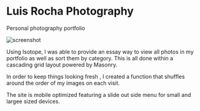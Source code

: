 Luis Rocha Photography
========
Personal photography portfolio 

![screenshot](http://i.imgur.com/nET4wnu.jpg)

Using Isotope, I was able to provide an essay way to view all photos in my portfolio as well as sort them by category. This is all done within a cascading grid layout powered by Masonry. 

In order to keep things looking fresh , I created a function that shuffles around the order of my images on each visit.  

The site is mobile optimized featuring a slide out side menu for small and largee sized devices.

